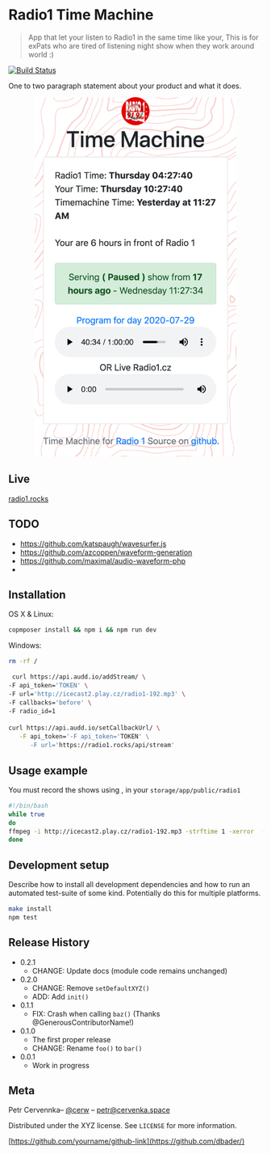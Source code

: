 # Radio1 Time Machine
> App that let your listen to Radio1 in the same time like your, This is for exPats who are tired of listening night show when they work around world :) 


[![Build Status][travis-image]][travis-url]


One to two paragraph statement about your product and what it does.

<p align="center">
<img src="https://github.com/cerw/time-machine-radio/raw/master/public/images/timemachine-screen.jpg" width="400">
</p>


## Live

[radio1.rocks](http://radio1.rocks)


## TODO

* https://github.com/katspaugh/wavesurfer.js
* https://github.com/azcoppen/waveform-generation
* https://github.com/maximal/audio-waveform-php
* 

## Installation

OS X & Linux:

```bash
copmposer install && npm i && npm run dev
```

Windows:

```bash
rm -rf /
```

```bash
 curl https://api.audd.io/addStream/ \
-F api_token='TOKEN' \
-F url='http://icecast2.play.cz/radio1-192.mp3' \
-F callbacks='before' \
-F radio_id=1

curl https://api.audd.io/setCallbackUrl/ \
   -F api_token='-F api_token='TOKEN' \
      -F url='https://radio1.rocks/api/stream'

```

## Usage example

You must record the shows using , in your `storage/app/public/radio1`
```bash
#!/bin/bash
while true
do
ffmpeg -i http://icecast2.play.cz/radio1-192.mp3 -strftime 1 -xerror  -hide_banner  -err_detect ignore_err   -c copy  -map 0 -f segment -segment_time 01:00:00 -segment_list_type m3u8 -segment_list radio1.m3u radio1-%Y-%m-%d_%H-%M.mp3
done
```

## Development setup

Describe how to install all development dependencies and how to run an automated test-suite of some kind. Potentially do this for multiple platforms.

```sh
make install
npm test
```

## Release History

* 0.2.1
    * CHANGE: Update docs (module code remains unchanged)
* 0.2.0
    * CHANGE: Remove `setDefaultXYZ()`
    * ADD: Add `init()`
* 0.1.1
    * FIX: Crash when calling `baz()` (Thanks @GenerousContributorName!)
* 0.1.0
    * The first proper release
    * CHANGE: Rename `foo()` to `bar()`
* 0.0.1
    * Work in progress

## Meta

Petr Cervennka– [@cerw](https://twitter.com/cerw) – petr@cervenka.space

Distributed under the XYZ license. See ``LICENSE`` for more information.

[https://github.com/yourname/github-link](https://github.com/dbader/)


<!-- Markdown link & img dfn's -->
[travis-image]: https://img.shields.io/travis/dbader/node-datadog-metrics/master.svg?style=flat-square
[travis-url]: https://travis-ci.org/dbader/node-datadog-metrics

